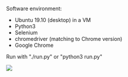 Software environment:
- Ubuntu 19.10 (desktop) in a VM
- Python3
- Selenium
- chromedriver (matching to Chrome version)
- Google Chrome

Run with "./run.py" or "python3 run.py"

![](preview.gif)
